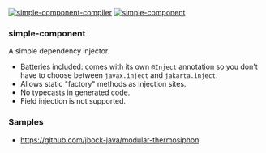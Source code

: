 [![simple-component-compiler](https://maven-badges.herokuapp.com/maven-central/io.github.jbock-java/simple-component-compiler/badge.svg?color=grey&subject=simple-component-compiler)](https://maven-badges.herokuapp.com/maven-central/io.github.jbock-java/simple-component-compiler)
[![simple-component](https://maven-badges.herokuapp.com/maven-central/io.github.jbock-java/simple-component/badge.svg?subject=simple-component)](https://maven-badges.herokuapp.com/maven-central/io.github.jbock-java/simple-component)

### simple-component

A simple dependency injector. 

* Batteries included: comes with its own `@Inject` annotation so you don't have to choose between `javax.inject` and `jakarta.inject`.
* Allows static "factory" methods as injection sites.
* No typecasts in generated code.
* Field injection is not supported.

### Samples

* https://github.com/jbock-java/modular-thermosiphon
